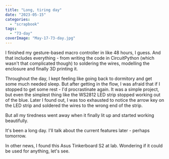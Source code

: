 ```yaml
---
title: "Long, tiring day"
date: "2023-05-15"
categories: 
  - "scrapbook"
tags: 
  - "73-day"
coverImage: "May-17-73-day.jpg"
---
```

<!--more-->

I finished my gesture-based macro controller in like 48 hours, I guess. And that includes everything - from writing the code in CircuitPython (which wasn't that complicated though) to soldering the wires, modelling the enclosure and finally 3D printing it.

Throughout the day, I kept feeling like going back to dormitory and get some much needed sleep. But after getting in the flow, I was afraid that if I stopped to get some rest - I'd procrastinate again. It was a simple project, but even the simplest thing like the WS2812 LED strip stopped working out of the blue. Later I found out, I was too exhausted to notice the arrow key on the LED strip and soldered the wires to the wrong end of the strip.

But all my tiredness went away when it finally lit up and started working beautifully.

It's been a long day. I'll talk about the current features later - perhaps tomorrow.

In other news, I found this Asus Tinkerboard S2 at lab. Wondering if it could be used for anything, let's see.
